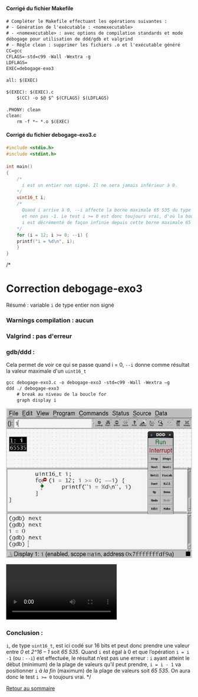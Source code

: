 #### Corrigé du fichier Makefile

```make
# Compléter le Makefile effectuant les opérations suivantes :
# - Génération de l'exécutable : <nomexecutable>
# - <nomexecutable> : avec options de compilation standards et mode débogage pour utilisation de ddd/gdb et valgrind
# - Règle clean : supprimer les fichiers .o et l'exécutable généré 
CC=gcc
CFLAGS=-std=c99 -Wall -Wextra -g
LDFLAGS=
EXEC=debogage-exo3

all: $(EXEC)

$(EXEC): $(EXEC).c
	$(CC) -o $@ $^ $(CFLAGS) $(LDFLAGS)

.PHONY: clean
clean:
	rm -f *~ *.o $(EXEC)

```

#### Corrigé du fichier debogage-exo3.c

```c
#include <stdio.h>
#include <stdint.h>

int main()
{
    /*
      i est un entier non signé. Il ne sera jamais inférieur à 0.
    */
    uint16_t i;
    /*
      Quand i arrive à 0, --i affecte la borne maximale 65 535 du type uint16_t à i
      et non pas -1. Le test i >= 0 est donc toujours vrai, d'où la boucle infinie.
      i est décrémenté de façon infinie depuis cette borne maximale 65 535 jusqu'à 0.
    */
    for (i = 12; i >= 0; --i) {
	printf("i = %d\n", i);
    }
}


```

/*
# Correction debogage-exo3

Résumé : variable `i` de type entier non signé

### Warnings compilation : aucun

### Valgrind : pas d'erreur

### gdb/ddd :

Cela permet de voir ce qui se passe quand i = 0, `--i` donne comme résultat la valeur maximale d'un `uint16_t`

	gcc debogage-exo3.c -o debogage-exo3 -std=c99 -Wall -Wextra –g
	ddd ./ debogage-exo3
		# break au niveau de la boucle for
		graph display i

![screenshot ddd](solution-ddd.jpg)

<video controls src="http://ensiwiki.ensimag.fr/images/9/9d/Solution-debogage-exo3.mp4"> Vidéo de démonstration d'utilisation de ddd </video>

### Conclusion :

`i`, de type `uint16_t`, est ici codé sur 16 bits et peut donc prendre une valeur entre _0_ et _2^16 – 1_ soit _65 535_.
Quand `i` est égal à 0 et que l’opération `i = i -1` (ou : `--i`) est effectuée, le résultat n’est pas une erreur :
`i` ayant atteint le début (minimum) de la plage de valeurs qu’il peut prendre, `i = i - 1` va positionner `i`
_à la fin_ (maximum) de la plage de valeurs soit _65 535_. On aura donc le test `i >= 0` toujours vrai.
*/

[Retour au sommaire](?)
